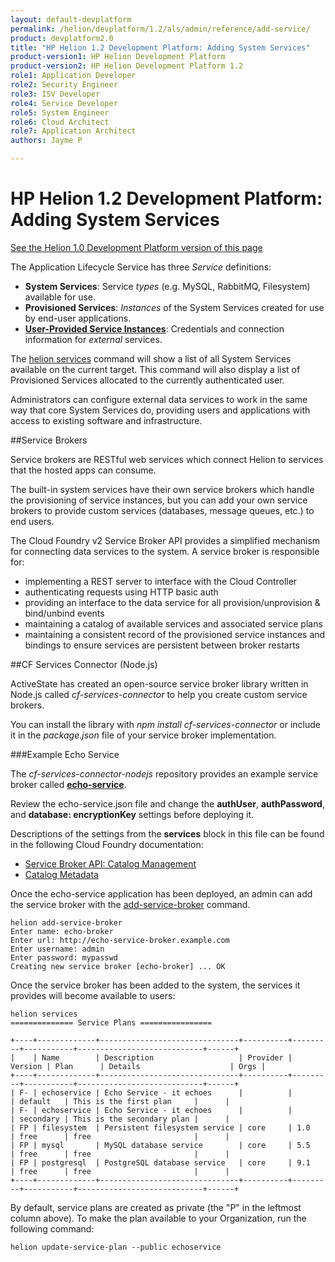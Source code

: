 ```yaml
---
layout: default-devplatform
permalink: /helion/devplatform/1.2/als/admin/reference/add-service/
product: devplatform2.0
title: "HP Helion 1.2 Development Platform: Adding System Services"
product-version1: HP Helion Development Platform
product-version2: HP Helion Development Platform 1.2
role1: Application Developer
role2: Security Engineer
role3: ISV Developer 
role4: Service Developer
role5: System Engineer
role6: Cloud Architect
role7: Application Architect
authors: Jayme P

---
```

<!--UNDER REVISION-->

# HP Helion 1.2 Development Platform: Adding System Services[](#adding-system-services "Permalink to this headline")
[See the Helion 1.0 Development Platform version of this page](/als/v1/admin/reference/add-service/)

The Application Lifecycle Service has three *Service* definitions:

-   **System Services**: Service *types* (e.g. MySQL, RabbitMQ, Filesystem) available for use.
-   **Provisioned Services**: *Instances* of the System Services created for use by end-user applications.
-   [**User-Provided Service Instances**](/helion/devplatform/1.2/als/user/services/user-provided/): Credentials and connection information for *external* services.

The [helion services](/helion/devplatform/1.2/als/user/reference/client-ref/#command-services) command will show a list of all System Services available on the current target. This command will also display a list of Provisioned Services allocated to the currently authenticated user.

Administrators can configure external data services to work in the same way that core System Services do, providing users and applications with access to existing software and infrastructure.

##Service Brokers

Service brokers are RESTful web services which connect Helion to services that the hosted apps can consume.

The built-in system services have their own service brokers which handle the provisioning of service instances, but you can add your own service brokers to provide custom services (databases, message queues, etc.) to end users.

The Cloud Foundry v2 Service Broker API provides a simplified mechanism for connecting data services to the system. A service broker is responsible for:

- implementing a REST server to interface with the Cloud Controller
- authenticating requests using HTTP basic auth
- providing an interface to the data service for all provision/unprovision & bind/unbind events
- maintaining a catalog of available services and associated service plans
- maintaining a consistent record of the provisioned service instances and bindings to ensure services are persistent between broker restarts

##CF Services Connector (Node.js)

ActiveState has created an open-source service broker library written in Node.js called *cf-services-connector* to help you create custom service brokers.

You can install the library with *npm install cf-services-connector* or include it in the *package.json* file of your service broker implementation. 

###Example Echo Service

The *cf-services-connector-nodejs* repository provides an example service broker called [**echo-service**](https://github.com/ActiveState/cf-services-connector-nodejs/tree/master/example/echo-service).

Review the echo-service.json file and change the **authUser**, **authPassword**, and **database: encryptionKey**  settings before deploying it.

Descriptions of the settings from the **services** block in this file can be found in the following Cloud Foundry documentation:

- [Service Broker API: Catalog Management](http://docs.cloudfoundry.org/services/api.html#catalog-mgmt)
- [Catalog Metadata](http://docs.cloudfoundry.org/services/catalog-metadata.html)

Once the echo-service application has been deployed, an admin can add the service broker with the [add-service-broker](/helion/devplatform/1.2/als/user/reference/client-ref/#command-add-service-broker) command.

	helion add-service-broker
	Enter name: echo-broker
	Enter url: http://echo-service-broker.example.com
	Enter username: admin
	Enter password: mypasswd
	Creating new service broker [echo-broker] ... OK


Once the service broker has been added to the system, the services it provides will become available to users:

	helion services
	============== Service Plans ================
	
	+----+-------------+-------------------------------+----------+---------+-----------+----------------------------+------+
	|    | Name        | Description                   | Provider | Version | Plan      | Details                    | Orgs |
	+----+-------------+-------------------------------+----------+---------+-----------+----------------------------+------+
	| F- | echoservice | Echo Service - it echoes      |          |         | default   | This is the first plan     |      |
	| F- | echoservice | Echo Service - it echoes      |          |         | secondary | This is the secondary plan |      |
	| FP | filesystem  | Persistent filesystem service | core     | 1.0     | free      | free                       |      |
	| FP | mysql       | MySQL database service        | core     | 5.5     | free      | free                       |      |
	| FP | postgresql  | PostgreSQL database service   | core     | 9.1     | free      | free                       |      |
	+----+-------------+-------------------------------+----------+---------+-----------+----------------------------+------+


By default, service plans are created as private (the "P" in the leftmost column above). To make the plan available to your Organization, run the following command:

	helion update-service-plan --public echoservice

